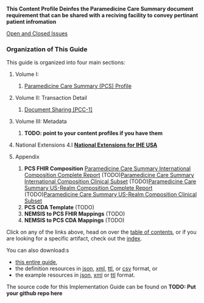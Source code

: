 **This Content Profile Deinfes the Paramedicine Care Summary document requirement that can be shared with a reciving facility to convey pertinant patient infromation**

[Open and Closed Issues](issues.html)

### Organization of This Guide
This guide is organized into four main sections:

1. Volume I:
   1. [Paramedicine Care Summary (PCS) Profile](volume-1.html)

2. Volume II: Transaction Detail
   1. [Document Sharing [PCC-1]](PCC-1.html)

3. Volume III: Metadata
   1. **TODO: point to your content profiles if you have them**

4. National Extensions
    4.I [**National Extensions for IHE USA**](volume-4.html)
	
5. Appendix
	1. **PCS FHIR Composition**
	[Paramedicine Care Summary International Composition Complete Report](StructureDefinition-IHE.PCC.PCS.Composition.CR.html)
	(TODO)[Paramedicine Care Summary International Composition Clinical Subset](PCS_Composition.fsh)
	(TODO)[Paramedicine Care Summary US-Realm Composition Complete Report](PCS_Composition.fsh)
	(TODO)[Paramedicine Care Summary US-Realm Composition Clinical Subset](PCS_Composition.fsh)
	2. **PCS CDA Template**
	(TODO)
	3. **NEMSIS to PCS FHIR Mappings**
	(TODO)
	4. **NEMSIS to PCS CDA Mappings**
	(TODO)

Click on any of the links above, head on over the [table of contents](toc.html), or
if you are looking for a specific artifact, check out the [index](artifacts.html).

You can also download:s

* [this entire guide](full-ig.zip),
* the definition resources in [json](definitions.json.zip), [xml](definitions.xml.zip), [ttl](definitions.ttl.zip), or [csv](csvs.zip) format, or
* the example resources in [json](examples.json.zip), [xml](examples.xml.zip) or [ttl](examples.ttl.zip) format.

The source code for this Implementation Guide can be found on **TODO: Put your github repo here**
